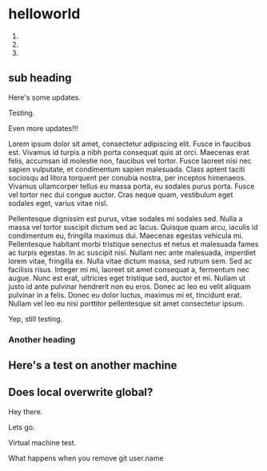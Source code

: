 # helloworld

1.
2.
3.

## sub heading


Here's some updates.

Testing.


Even more updates!!!


Lorem ipsum dolor sit amet, consectetur adipiscing elit. Fusce in faucibus est.
Vivamus id turpis a nibh porta consequat quis at orci. Maecenas erat felis,
accumsan id molestie non, faucibus vel tortor. Fusce laoreet nisi nec sapien
vulputate, et condimentum sapien malesuada. Class aptent taciti sociosqu ad
litora torquent per conubia nostra, per inceptos himenaeos. Vivamus ullamcorper
tellus eu massa porta, eu sodales purus porta. Fusce vel tortor nec dui congue
auctor. Cras neque quam, vestibulum eget sodales eget, varius vitae nisl.

Pellentesque dignissim est purus, vitae sodales mi sodales sed. Nulla a massa
vel tortor suscipit dictum sed ac lacus. Quisque quam arcu, iaculis id
condimentum eu, fringilla maximus dui. Maecenas egestas vehicula mi.
Pellentesque habitant morbi tristique senectus et netus et malesuada fames ac
turpis egestas. In ac suscipit nisi. Nullam nec ante malesuada, imperdiet lorem
vitae, fringilla ex. Nulla vitae dictum massa, sed rutrum sem. Sed ac facilisis
risus. Integer mi mi, laoreet sit amet consequat a, fermentum nec augue. Nunc
est erat, ultricies eget tristique sed, auctor et mi. Nullam ut justo id ante
pulvinar hendrerit non eu eros. Donec ac leo eu velit aliquam pulvinar in a
felis. Donec eu dolor luctus, maximus mi et, tincidunt erat. Nullam vel leo eu
nisi porttitor pellentesque sit amet consectetur ipsum.

Yep, still testing.

### Another heading


## Here's a test on another machine


## Does local overwrite global?

Hey there.


Lets go.


Virtual machine test.


What happens when you remove git user.name
